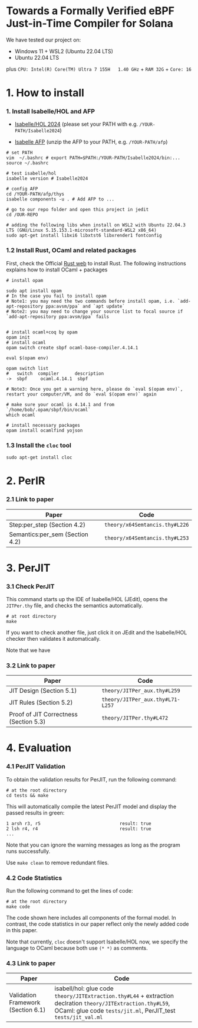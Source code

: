 # Towards a Formally Verified eBPF Just-in-Time Compiler for Solana

We have tested our project on:
- Windows 11 + WSL2 (Ubuntu 22.04 LTS)
- Ubuntu 22.04 LTS

plus `CPU: Intel(R) Core(TM) Ultra 7 155H   1.40 GHz` + `RAM 32G` + `Core: 16`



# 1. How to install

### 1. Install Isabelle/HOL and AFP

- [Isabelle/HOL 2024](https://isabelle.in.tum.de/) (please set your PATH with e.g. `/YOUR-PATH/Isabelle2024`)

- [Isabelle AFP](https://www.isa-afp.org/download/) (unzip the AFP to your PATH, e.g. `/YOUR-PATH/afp`)

```shell
# set PATH 
vim  ~/.bashrc # export PATH=$PATH:/YOUR-PATH/Isabelle2024/bin:...
source ~/.bashrc

# test isabelle/hol
isabelle version # Isabelle2024

# config AFP
cd /YOUR-PATH/afp/thys
isabelle components -u . # Add AFP to ...

# go to our repo folder and open this project in jedit
cd /OUR-REPO

# adding the following libs when install on WSL2 with Ubuntu 22.04.3 LTS (GNU/Linux 5.15.153.1-microsoft-standard-WSL2 x86_64)
sudo apt-get install libxi6 libxtst6 libxrender1 fontconfig
```

### 1.2 Install Rust, OCaml and related packages

First, check the Official [Rust web](https://www.rust-lang.org/tools/install) to install Rust.
The following instructions explains how to install OCaml + packages

```shell
# install opam

sudo apt install opam
# In the case you fail to install opam
# Note1: you may need the two commands before install opam, i.e. `add-apt-repository ppa:avsm/ppa` and `apt update`
# Note2: you may need to change your source list to focal source if `add-apt-repository ppa:avsm/ppa` fails


# install ocaml+coq by opam
opam init
# install ocaml
opam switch create sbpf ocaml-base-compiler.4.14.1

eval $(opam env)

opam switch list
#   switch  compiler      description
->  sbpf     ocaml.4.14.1  sbpf

# Note3: Once you get a warning here, please do `eval $(opam env)`, restart your computer/VM, and do `eval $(opam env)` again

# make sure your ocaml is 4.14.1 and from `/home/bob/.opam/sbpf/bin/ocaml`
which ocaml

# install necessary packages
opam install ocamlfind yojson
```

### 1.3 Install the `cloc` tool

```shell
sudo apt-get install cloc
```



# 2. PerIR

### 2.1 Link to paper

| Paper                   | Code                           |
| ----------------------- | ------------------------------ |
| Step:per_step (Section 4.2)    |    `theory/x64Semtancis.thy#L226`                            |
| Semantics:per_sem (Section 4.2) | `theory/x64Semtancis.thy#L253` |

# 3. PerJIT

### 3.1 Check PerJIT
This command starts up the IDE of Isabelle/HOL (JEdit), opens the `JITPer.thy` file, and checks the semantics automatically.
```shell
# at root directory
make
```
If you want to check another file, just click it on JEdit and the Isabelle/HOL checker then validates it automatically.

Note that we have

### 3.2 Link to paper

| Paper      | Code      |
| ------------- | ------------- |
| JIT Design (Section 5.1) | `theory/JITPer_aux.thy#L259` |
| JIT Rules (Section 5.2) | `theory/JITPer_aux.thy#L71-L257` |
| Proof of JIT Correctness (Section 5.3) | `theory/JITPer.thy#L472` |



# 4. Evaluation

### 4.1 PerJIT Validation

To obtain the validation results for PerJIT, run the following command:

```shell
# at the root directory
cd tests && make
```

This will automatically compile the latest PerJIT model and display the passed results in green:

```shell
1 arsh r3, r5                              result: true
2 lsh r4, r4                               result: true
...
```

Note that you can ignore the warning messages as long as the program runs successfully.

Use `make clean` to remove redundant files.


### 4.2 Code Statistics 
Run the following command to get the lines of code:

```shell
# at the root directory
make code
```

The code shown here includes all components of the formal model. In contrast, the code statistics in our paper reflect only the newly added code in this paper.

Note that currently, `cloc` doesn't support Isabelle/HOL now, we specify the language to OCaml because both use `(* *)` as comments.

### 4.3 Link to paper

| Paper                            | Code                                                         |
| -------------------------------- | ------------------------------------------------------------ |
| Validation Framework (Section 6.1) | isabell/hol: glue code `theory/JITExtraction.thy#L44` + extraction declration `theory/JITExtraction.thy#L59`, OCaml: glue code `tests/jit.ml`, PerJIT_test `tests/jit_val.ml` |



